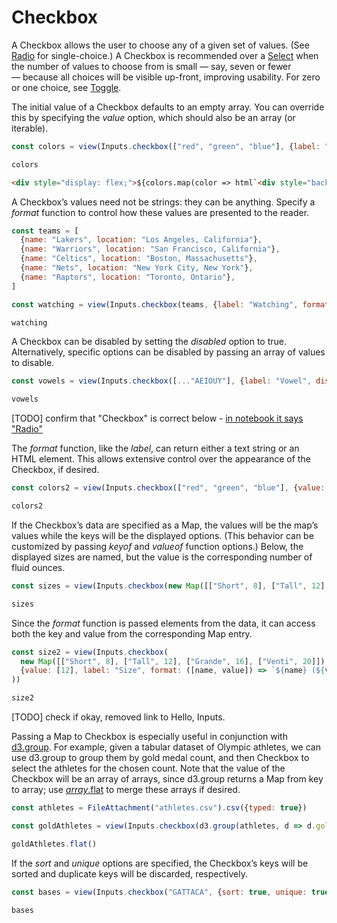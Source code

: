 # Checkbox

A Checkbox allows the user to choose any of a given set of values. (See [Radio](./radio) for single-choice.) A Checkbox is recommended over a [Select](./select) when the number of values to choose from is small — say, seven or fewer — because all choices will be visible up-front, improving usability. For zero or one choice, see [Toggle](./toggle).

The initial value of a Checkbox defaults to an empty array. You can override this by specifying the *value* option, which should also be an array (or iterable).

```js echo
const colors = view(Inputs.checkbox(["red", "green", "blue"], {label: "color"}))
```

```js echo
colors 
```

```html echo
<div style="display: flex;">${colors.map(color => html`<div style="background-color: ${color}; width: 25px; height: 25px;">`)}
```

A Checkbox’s values need not be strings: they can be anything. Specify a *format* function to control how these values are presented to the reader.

```js echo
const teams = [
  {name: "Lakers", location: "Los Angeles, California"},
  {name: "Warriors", location: "San Francisco, California"},
  {name: "Celtics", location: "Boston, Massachusetts"},
  {name: "Nets", location: "New York City, New York"},
  {name: "Raptors", location: "Toronto, Ontario"},
]
```

```js echo
const watching = view(Inputs.checkbox(teams, {label: "Watching", format: x => x.name}))
```

```js echo
watching
```

A Checkbox can be disabled by setting the *disabled* option to true. Alternatively, specific options can be disabled by passing an array of values to disable.

```js echo
const vowels = view(Inputs.checkbox([..."AEIOUY"], {label: "Vowel", disabled: ["Y"]}))
```

```js echo
vowels
```

[TODO] confirm that "Checkbox" is correct below - [in notebook it says "Radio"](https://observablehq.com/@observablehq/input-checkbox#cell-27)

The *format* function, like the *label*, can return either a text string or an HTML element. This allows extensive control over the appearance of the Checkbox, if desired.

```js echo
const colors2 = view(Inputs.checkbox(["red", "green", "blue"], {value: ["red"], label: html`<b>Colors</b>`, format: x => html`<span style="text-transform: capitalize; border-bottom: solid 2px ${x}; margin-bottom: -2px;">${x}`}))
```

```js echo
colors2
```

If the Checkbox’s data are specified as a Map, the values will be the map’s values while the keys will be the displayed options. (This behavior can be customized by passing *keyof* and *valueof* function options.) Below, the displayed sizes are named, but the value is the corresponding number of fluid ounces.

```js echo
const sizes = view(Inputs.checkbox(new Map([["Short", 8], ["Tall", 12], ["Grande", 16], ["Venti", 20]]), {value: [12], label: "Size"}))
```

```js echo
sizes
```

Since the *format* function is passed elements from the data, it can access both the key and value from the corresponding Map entry.

```js echo
const size2 = view(Inputs.checkbox(
  new Map([["Short", 8], ["Tall", 12], ["Grande", 16], ["Venti", 20]]),
  {value: [12], label: "Size", format: ([name, value]) => `${name} (${value} oz)`}
))
```

```js echo
size2
```

[TODO] check if okay, removed link to Hello, Inputs.

Passing a Map to Checkbox is especially useful in conjunction with [d3.group](https://observablehq.com/@d3/d3-group). For example, given a tabular dataset of Olympic athletes, we can use d3.group to group them by gold medal count, and then Checkbox to select the athletes for the chosen count. Note that the value of the Checkbox will be an array of arrays, since d3.group returns a Map from key to array; use [*array*.flat](https://developer.mozilla.org/en-US/docs/Web/JavaScript/Reference/Global_Objects/Array/flat) to merge these arrays if desired.

```js echo
const athletes = FileAttachment("athletes.csv").csv({typed: true})
```

```js echo
const goldAthletes = view(Inputs.checkbox(d3.group(athletes, d => d.gold), {label: "Gold medal count", sort: "descending", key: [4, 5]}))
```

```js echo
goldAthletes.flat()
```

If the *sort* and *unique* options are specified, the Checkbox’s keys will be sorted and duplicate keys will be discarded, respectively. 

```js echo
const bases = view(Inputs.checkbox("GATTACA", {sort: true, unique: true}))
```

```js echo
bases
```

